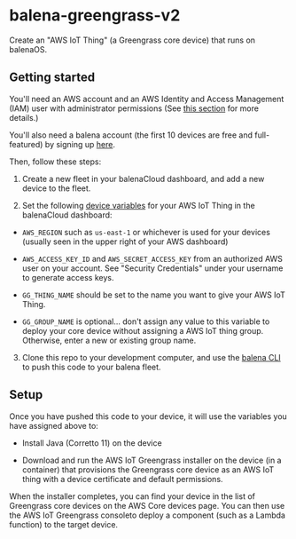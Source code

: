 # balena-greengrass-v2
Create an "AWS IoT Thing" (a Greengrass core device) that runs on balenaOS. 

## Getting started

You'll need an AWS account and an AWS Identity and Access Management (IAM) user with administrator permissions (See [this section](https://docs.aws.amazon.com/greengrass/v2/developerguide/getting-started-prerequisites.html) for more details.)

You'll also need a balena account (the first 10 devices are free and full-featured) by signing up [here](https://dashboard.balena-cloud.com/signup).

Then, follow these steps:

1. Create a new fleet in your balenaCloud dashboard, and add a new device to the fleet.

2. Set the following [device variables](https://docs.balena.io/learn/manage/variables/) for your AWS IoT Thing in the balenaCloud dashboard:

- `AWS_REGION` such as `us-east-1` or whichever is used for your devices (usually seen in the upper right of your AWS dashboard)

- `AWS_ACCESS_KEY_ID` and `AWS_SECRET_ACCESS_KEY` from an authorized AWS user on your account. See "Security Credentials" under your username to generate access keys.

- `GG_THING_NAME` should be set to the name you want to give your AWS IoT Thing.

- `GG_GROUP_NAME` is optional... don't assign any value to this variable to deploy your core device without assigning a AWS IoT thing group. Otherwise, enter a new or existing group name.

3. Clone this repo to your development computer, and use the [balena CLI](https://docs.balena.io/reference/balena-cli/) to push this code to your balena fleet.

## Setup

Once you have pushed this code to your device, it will use the variables you have assigned above to:

- Install Java (Corretto 11) on the device

- Download and run the AWS IoT Greengrass installer on the device (in a container) that provisions the Greengrass core device as an AWS IoT thing with a device certificate and default permissions.

When the installer completes, you can find your device in the list of Greengrass core devices on the AWS Core devices page. You can then use the AWS IoT Greengrass consoleto deploy a component (such as a Lambda function) to the target device.
